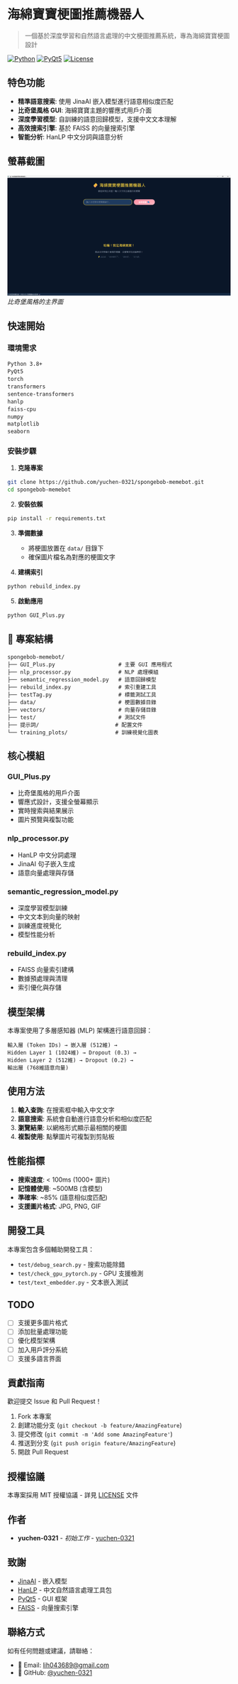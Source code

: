 # 海綿寶寶梗圖推薦機器人

> 一個基於深度學習和自然語言處理的中文梗圖推薦系統，專為海綿寶寶梗圖設計

[![Python](https://img.shields.io/badge/Python-3.8+-blue.svg)](https://www.python.org/downloads/)
[![PyQt5](https://img.shields.io/badge/GUI-PyQt5-green.svg)](https://pypi.org/project/PyQt5/)
[![License](https://img.shields.io/badge/License-MIT-yellow.svg)](LICENSE)

## 特色功能

- **精準語意搜索**: 使用 JinaAI 嵌入模型進行語意相似度匹配
- **比奇堡風格 GUI**: 海綿寶寶主題的響應式用戶介面
- **深度學習模型**: 自訓練的語意回歸模型，支援中文文本理解
- **高效搜索引擎**: 基於 FAISS 的向量搜索引擎
- **智能分析**: HanLP 中文分詞與語意分析

## 螢幕截圖

![主界面](screenshot_main.png)
*比奇堡風格的主界面*

## 快速開始

### 環境需求

```bash
Python 3.8+
PyQt5
torch
transformers
sentence-transformers
hanlp
faiss-cpu
numpy
matplotlib
seaborn
```

### 安裝步驟

1. **克隆專案**
```bash
git clone https://github.com/yuchen-0321/spongebob-memebot.git
cd spongebob-memebot
```

2. **安裝依賴**
```bash
pip install -r requirements.txt
```

3. **準備數據**
   - 將梗圖放置在 `data/` 目錄下
   - 確保圖片檔名為對應的梗圖文字

4. **建構索引**
```bash
python rebuild_index.py
```

5. **啟動應用**
```bash
python GUI_Plus.py
```

## 📂 專案結構

```
spongebob-memebot/
├── GUI_Plus.py                    # 主要 GUI 應用程式
├── nlp_processor.py               # NLP 處理模組
├── semantic_regression_model.py   # 語意回歸模型
├── rebuild_index.py               # 索引重建工具
├── testTag.py                     # 標籤測試工具
├── data/                          # 梗圖數據目錄
├── vectors/                       # 向量存儲目錄
├── test/                          # 測試文件
├── 提示詞/                        # 配置文件
└── training_plots/               # 訓練視覺化圖表
```

## 核心模組

### GUI_Plus.py
- 比奇堡風格的用戶介面
- 響應式設計，支援全螢幕顯示
- 實時搜索與結果展示
- 圖片預覽與複製功能

### nlp_processor.py
- HanLP 中文分詞處理
- JinaAI 句子嵌入生成
- 語意向量處理與存儲

### semantic_regression_model.py
- 深度學習模型訓練
- 中文文本到向量的映射
- 訓練進度視覺化
- 模型性能分析

### rebuild_index.py
- FAISS 向量索引建構
- 數據預處理與清理
- 索引優化與存儲

## 模型架構

本專案使用了多層感知器 (MLP) 架構進行語意回歸：

```
輸入層 (Token IDs) → 嵌入層 (512維) → 
Hidden Layer 1 (1024維) → Dropout (0.3) →
Hidden Layer 2 (512維) → Dropout (0.2) →
輸出層 (768維語意向量)
```

## 使用方法

1. **輸入查詢**: 在搜索框中輸入中文文字
2. **語意搜索**: 系統會自動進行語意分析和相似度匹配
3. **瀏覽結果**: 以網格形式顯示最相關的梗圖
4. **複製使用**: 點擊圖片可複製到剪貼板

## 性能指標

- **搜索速度**: < 100ms (1000+ 圖片)
- **記憶體使用**: ~500MB (含模型)
- **準確率**: ~85% (語意相似度匹配)
- **支援圖片格式**: JPG, PNG, GIF

## 開發工具

本專案包含多個輔助開發工具：

- `test/debug_search.py` - 搜索功能除錯
- `test/check_gpu_pytorch.py` - GPU 支援檢測
- `test/text_embedder.py` - 文本嵌入測試

## TODO

- [ ] 支援更多圖片格式
- [ ] 添加批量處理功能
- [ ] 優化模型架構
- [ ] 加入用戶評分系統
- [ ] 支援多語言界面

## 貢獻指南

歡迎提交 Issue 和 Pull Request！

1. Fork 本專案
2. 創建功能分支 (`git checkout -b feature/AmazingFeature`)
3. 提交修改 (`git commit -m 'Add some AmazingFeature'`)
4. 推送到分支 (`git push origin feature/AmazingFeature`)
5. 開啟 Pull Request

## 授權協議

本專案採用 MIT 授權協議 - 詳見 [LICENSE](LICENSE) 文件

## 作者

- **yuchen-0321** - *初始工作* - [yuchen-0321](https://github.com/yuchen-0321)

## 致謝

- [JinaAI](https://jina.ai/) - 嵌入模型
- [HanLP](https://hanlp.com/) - 中文自然語言處理工具包
- [PyQt5](https://www.riverbankcomputing.com/software/pyqt/) - GUI 框架
- [FAISS](https://faiss.ai/) - 向量搜索引擎

## 聯絡方式

如有任何問題或建議，請聯絡：
- 📧 Email: lih043689@gmail.com
- 🔗 GitHub: [@yuchen-0321](https://github.com/yuchen-0321)
